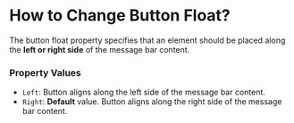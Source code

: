 # How to Change Button Float?

The button float property specifies that an element should be placed along the **left or right side** of the message bar content.

### Property Values

* ```Left```:  Button aligns along the left side of the message bar content.
* ```Right```: **Default** value. Button aligns along the right side of the message bar content.
